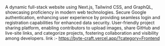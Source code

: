 A dynamic full-stack website using Next.js, Tailwind CSS, and GraphQL, showcasing proficiency in modern web technologies.
Secure Google authentication, enhancing user experience by providing seamless login and registration capabilities for enhanced data security.
User-friendly project sharing platform, enabling contributors to upload images, share GitHub and live-site links, and categorize projects, fostering collaboration and visibility among developers.
link :- https://byte-craft.vercel.app/?category=Frontend
